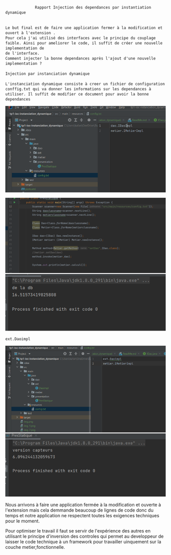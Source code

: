                  Rapport Injection des dependances par instantiation dynamique

    
    Le but final est de faire une application fermer à la modification et ouvert à l'extension .
    Pour cela j'ai utilisé des interfaces avec le principe du couplage faible. Ainsi pour ameliorer le code, il suffit de créer une nouvelle implementation de
    de l'interface.
    Comment injecter la bonne dependances après l'ajout d'une nouvelle implementation ?
    
    Injection par instanciation dynamique
    
    L'instanciation dynamique consiste à creer un fichier de configuration conffig.txt qui va donner les informations sur les dependances à 
    utiliser. Il suffit de modifier ce document pour avoir la bonne dependances
![img.png](img.png)


![img_1.png](img_1.png)
![img_2.png](img_2.png)


    ext.Daoimpl
![img_3.png](img_3.png)
![img_4.png](img_4.png)                 


Nous arrivons à faire une application fermée à la modification et ouverte à l'extension
mais cela demmande beaucoup de lignes de code donc du temps  et notre application ne respectent toutes 
les exigences techniques pour le moment.

Pour optimiser le travail il faut se servir de l'expérience des autres en utilisant
le principe d'inversion des controles qui permet au developpeur de laisser le code technique
à un framework pour travailler uinquement sur la couche metier,fonctionnelle.
